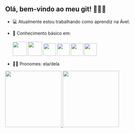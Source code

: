 ## Olá, bem-vindo ao meu git! 👩🏽‍💻

- 💻 Atualmente estou trabalhando como aprendiz na Ável.

  
- 🔑 Conhecimento básico em:

  <img src="https://cdn.jsdelivr.net/gh/devicons/devicon/icons/python/python-original-wordmark.svg" style="height: 45px; width: 45px; margin-top: 5px;" /> <img src="https://cdn.jsdelivr.net/gh/devicons/devicon/icons/java/java-original-wordmark.svg" style="height: 45px; width: 45px; margin-top: 5px;" />
   <img src="https://cdn.jsdelivr.net/gh/devicons/devicon/icons/nodejs/nodejs-original.svg" style="height: 40px; width: 40px; margin-top: 5px;"/>  <img    src="https://cdn.jsdelivr.net/gh/devicons/devicon/icons/vuejs/vuejs-original-wordmark.svg" style="height: 40px; width: 40px; margin-top: 5px;" /> <img src="https://cdn.jsdelivr.net/gh/devicons/devicon/icons/html5/html5-original-wordmark.svg" style="height: 40px; width: 40px; margin-top: 5px;" /> <img src="https://cdn.jsdelivr.net/gh/devicons/devicon/icons/css3/css3-original-wordmark.svg" style="height: 40px; width: 40px; margin-top: 5px;" /> 

- 👋🏽 Pronomes: ela/dela

<div>
<a href="https://github.com/AgnesVargas">
<img height="180em" src="https://github-readme-stats.vercel.app/api/top-langs/?username=AgnesVargas&layout=compact&langs_count=7&theme=dracula"/> <img height="180em" src="https://github-readme-stats.vercel.app/api?username=AgnesVargas&show_icons=true&theme=dracula&include_all_commits=true&count_private=true"/>
</div>
